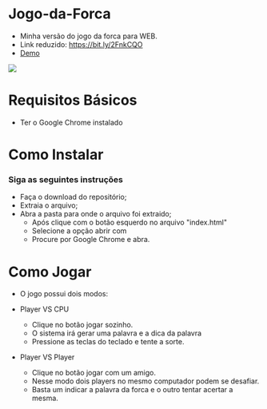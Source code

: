 # Jogo-da-Forca
- Minha versão do jogo da forca para WEB.
- Link reduzido: https://bit.ly/2FnkCQO
- [Demo](https://jogo-da-forca-uxnqyaactv.now.sh)

![](https://github.com/natasilva/Jogo-da-Forca/blob/master/img/Jogoforca.gif)
# Requisitos Básicos
- Ter o Google Chrome instalado

# Como Instalar
### Siga as seguintes instruções
                
+ Faça o download do repositório;
+ Extraia o arquivo;
+ Abra a pasta para onde o arquivo foi extraido;
    * Após clique com o botão esquerdo no arquivo "index.html"
    * Selecione a opção abrir com
    * Procure por Google Chrome e abra.
# Como Jogar
- O jogo possui dois modos:
+ Player VS CPU
    * Clique no botão jogar sozinho. 
    * O sistema irá gerar uma palavra e a dica da palavra
    * Pressione as teclas do teclado e tente a sorte.
    
+ Player VS Player
    * Clique no botão jogar com um amigo. 
    * Nesse modo dois players no mesmo computador podem se desafiar.
    * Basta um indicar a palavra da forca e o outro tentar acertar a mesma.
